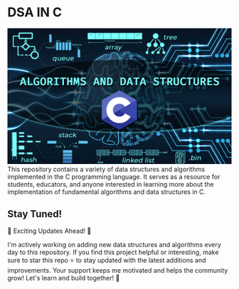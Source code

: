 # DSA IN C
<img src="https://github.com/Vreij-Lal/DSA-IN-C/blob/main/Image.png" alt="banner image" style="width: 100%; height:50%;">
This repository contains a variety of data structures and algorithms implemented in the C programming language. It serves as a resource for students, educators, and anyone interested in learning more about the implementation of fundamental algorithms and data structures in C.

## Stay Tuned!
🎉 Exciting Updates Ahead! 🎉

I'm actively working on adding new data structures and algorithms every day to this repository. If you find this project helpful or interesting, make sure to star this repo ⭐ to stay updated with the latest additions and improvements. Your support keeps me motivated and helps the community grow! Let's learn and build together! 💪
